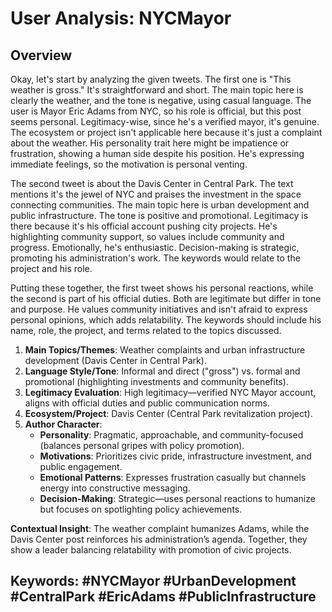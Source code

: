 # User Analysis: NYCMayor

## Overview

<think>
Okay, let's start by analyzing the given tweets. The first one is "This weather is gross." It's straightforward and short. The main topic here is clearly the weather, and the tone is negative, using casual language. The user is Mayor Eric Adams from NYC, so his role is official, but this post seems personal. Legitimacy-wise, since he's a verified mayor, it's genuine. The ecosystem or project isn't applicable here because it's just a complaint about the weather. His personality trait here might be impatience or frustration, showing a human side despite his position. He's expressing immediate feelings, so the motivation is personal venting.

The second tweet is about the Davis Center in Central Park. The text mentions it's the jewel of NYC and praises the investment in the space connecting communities. The main topic here is urban development and public infrastructure. The tone is positive and promotional. Legitimacy is there because it's his official account pushing city projects. He's highlighting community support, so values include community and progress. Emotionally, he's enthusiastic. Decision-making is strategic, promoting his administration's work. The keywords would relate to the project and his role.

Putting these together, the first tweet shows his personal reactions, while the second is part of his official duties. Both are legitimate but differ in tone and purpose. He values community initiatives and isn't afraid to express personal opinions, which adds relatability. The keywords should include his name, role, the project, and terms related to the topics discussed.
</think>

1. **Main Topics/Themes**: Weather complaints and urban infrastructure development (Davis Center in Central Park).  
2. **Language Style/Tone**: Informal and direct ("gross") vs. formal and promotional (highlighting investments and community benefits).  
3. **Legitimacy Evaluation**: High legitimacy—verified NYC Mayor account, aligns with official duties and public communication norms.  
4. **Ecosystem/Project**: Davis Center (Central Park revitalization project).  
5. **Author Character**:  
   - **Personality**: Pragmatic, approachable, and community-focused (balances personal gripes with policy promotion).  
   - **Motivations**: Prioritizes civic pride, infrastructure investment, and public engagement.  
   - **Emotional Patterns**: Expresses frustration casually but channels energy into constructive messaging.  
   - **Decision-Making**: Strategic—uses personal reactions to humanize but focuses on spotlighting policy achievements.  

**Contextual Insight**: The weather complaint humanizes Adams, while the Davis Center post reinforces his administration’s agenda. Together, they show a leader balancing relatability with promotion of civic projects.  

Keywords: #NYCMayor #UrbanDevelopment #CentralPark #EricAdams #PublicInfrastructure
---
